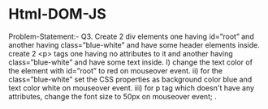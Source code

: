 # Html-DOM-JS
Problem-Statement:- Q3. Create 2 div elements one having id=”root” and another having class=”blue-white” and have some header elements inside.   create 2 &lt;p> tags one having no attributes to it and another having class=”blue-white” and have some text inside.      I) change the text color of the element with  id=”root” to red on mouseover event.   ii) for the class=”blue-white” set the CSS properties as background color blue and text color white on mouseover event.   iii) for p tag which doesn't have any attributes, change the font size to 50px on mouseover event; .
